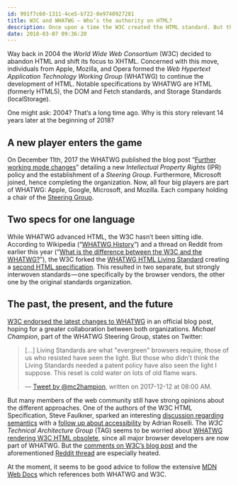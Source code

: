 ```yaml
---
id: 991f7c60-1311-4ce5-b722-0e9740927281
title: W3C and WHATWG – Who’s the authority on HTML?
description: Once upon a time the W3C created the HTML standard. But that responsibility moved to the WHATWG after the XHTML fiasco.
date: 2018-03-07 09:36:20
---
```


Way back in 2004 the _World Wide Web Consortium_ (W3C) decided to abandon HTML and shift its focus to XHTML. Concerned with this move, individuals from Apple, Mozilla, and Opera formed the _Web Hypertext Application Technology Working Group_ (WHATWG) to continue the development of HTML. Notable specifications by WHATWG are HTML (formerly HTML5), the DOM and Fetch standards, and Storage Standards (localStorage).

One might ask: 2004? That’s a long time ago. Why is this story relevant 14 years later at the beginning of 2018?

## A new player enters the game

On December 11th, 2017 the WHATWG published the blog post “[Further working mode changes](https://blog.whatwg.org/working-mode-changes)” detailing a new _Intellectual Property Rights_ (IPR) policy and the establishment of a _Steering Group_. Furthermore, Microsoft joined, hence completing the organization. Now, all four big players are part of WHATWG: Apple, Google, Microsoft, and Mozilla. Each company holding a chair of the [Steering Group](https://github.com/whatwg/sg).

## Two specs for one language

While WHATWG advanced HTML, the W3C hasn’t been sitting idle. According to Wikipedia (“[WHATWG History](https://en.wikipedia.org/wiki/WHATWG#History)”) and a thread on Reddit from earlier this year (“[What is the difference between the W3C and the WHATWG?](https://www.reddit.com/r/javascript/comments/5swe9b/what_is_the_difference_between_the_w3c_and_the/)”), the W3C forked the [WHATWG HTML Living Standard](https://html.spec.whatwg.org/) creating a [second HTML specification](https://www.w3.org/TR/html5/). This resulted in two separate, but strongly interwoven standards — one specifically by the browser vendors, the other one by the original standards organization.

## The past, the present, and the future

[W3C endorsed the latest changes to WHATWG](https://www.w3.org/blog/2017/12/whatwg-working-mode-changes/) in an official blog post, hoping for a greater collaboration between both organizations. _Michael Champion_, part of the WHATWG Steering Group, states on Twitter:

> […] Living Standards are what "evergreen" browsers require, those of us who resisted have seen the light. But those who didn't think the Living Standards needed a patent policy have also seen the light I suppose.  This reset is cold water on lots of old flame wars.
>
> — [Tweet by @mc2hampion](https://twitter.com/mc2hampion/status/940476343447203845), written on 2017-12-12 at 08:00 AM.

But many members of the web community still have strong opinions about the different approaches. One of the authors of the W3C HTML Specification, Steve Faulkner, sparked an interesting [discussion regarding semantics](https://twitter.com/stevefaulkner/status/940271868329824256) with a [follow up about accessibility](https://twitter.com/aardrian/status/940275362570924032) by Adrian Roselli. The _W3C Technical Architecture Group_ (TAG) seems to be worried about [WHATWG rendering W3C HTML obsolete](https://cryptpad.fr/pad/#/1/view/GpGiv+gMMGEMUdb6lQ2akg/gCtzEJ3B8wHxZ2lPsbTKg2ffmacIq3g5Ljd3ZSi80-0/), since all major browser developers are now part of WHATWG. But the [comments on W3C’s blog post](https://www.w3.org/blog/2017/12/whatwg-working-mode-changes/#comments) and the aforementioned [Reddit thread](https://www.reddit.com/r/javascript/comments/5swe9b/what_is_the_difference_between_the_w3c_and_the/) are especially heated.

At the moment, it seems to be good advice to follow the extensive [MDN Web Docs](https://developer.mozilla.org/) which references both WHATWG and W3C.
